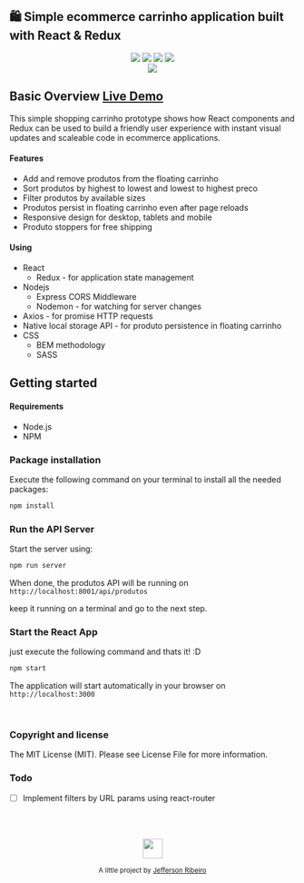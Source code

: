 ## 🛍️ Simple ecommerce carrinho application built with React & Redux
<p align="center">
  <img src="https://img.shields.io/badge/React-16.5.2-blue.svg">
  <img src="https://img.shields.io/badge/Redux-3.7.2-blue.svg?colorB=764abc">
  <img src="https://img.shields.io/badge/Nodejs-6.10.2-blue.svg?colorB=90c53f">
  <img src="https://img.shields.io/badge/Express-4.16.3-blue.svg?colorB=47535e">
  <br/>
  <img src="./react-shopping-carrinho.gif">
</p>

## Basic Overview  [Live Demo](https://react-shopping-carrinho-67954.firebaseapp.com/)

This simple shopping carrinho prototype shows how React components and Redux can be used to build a
friendly user experience with instant visual updates and scaleable code in ecommerce applications. 


#### Features
- Add and remove produtos from the floating carrinho
- Sort produtos by highest to lowest and lowest to highest preco
- Filter produtos by available sizes
- Produtos persist in floating carrinho even after page reloads
- Responsive design for desktop, tablets and mobile
- Produto stoppers for free shipping

#### Using
- React
  * Redux - for application state management
- Nodejs
  * Express CORS Middleware
  * Nodemon - for watching for server changes
- Axios - for promise HTTP requests
- Native local storage API - for produto persistence in floating carrinho
- CSS
  * BEM methodology
  * SASS

## Getting started

#### Requirements

- Node.js
- NPM

### Package installation

Execute the following command on your terminal to install all the needed packages:
``` bash
npm install
```

### Run the API Server

Start the server using:
``` bash
npm run server
```

When done, the produtos API will be running on  `http://localhost:8001/api/produtos`

keep it running on a terminal and go to the next step.

### Start the React App

just execute the following command and thats it! :D
``` bash
npm start
```

The application will start automatically in your browser on `http://localhost:3000`

<br/>

### Copyright and license
The MIT License (MIT). Please see License File for more information.

### Todo
- [ ] Implement filters by URL params using react-router

<br/>
<br/>

<p align="center"><img src="https://avatars2.githubusercontent.com/u/20846473?s=70&v=4" width="35" height="35"/></p>
<p align="center">
<sub>A little project by <a href="http://www.jeffersonribeiro.com/">Jefferson Ribeiro</a></sub>
</p>

